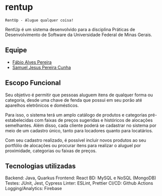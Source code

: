 # rentup
    RentUp - Alugue qualquer coisa!

RentUp é um sistema desenvolvido para a disciplina Práticas de Desenvolvimento de Software da Universidade Federal de Minas Gerais. 

## Equipe

- [Fábio Alves Pereira](https://github.com/fabiopereira96)
- [Samuel Jesus Pereira Cunha](https://github.com/samuelcunha)

## Escopo Funcional

Seu objetivo é permitir que pessoas aluguem itens de qualquer forma ou categoria, desde uma chave de fenda que possui em seu porão até aparelhos eletrônicos e domésticos. 

Para isso, o sistema terá um amplo catálogo de produtos e categorias pré-estabelecidas com faixas de preços sugeridas e históricos de alocações semelhantes. Além disso, cada cliente poderá se cadastrar no sistema por meio de um cadastro único, tanto para locadores quanto para locatários. 

Com seu cadastro realizado, é possível incluir novos produtos ao seu portfólio de alocações ou procurar itens para realizar o aluguel por proximidade, categorias ou faixas de preços. 

## Tecnologias utilizadas

Backend: Java, Quarkus
Frontend: React
BD: MySQL e NoSQL (MongoDB) 
Testes: JUnit, Jest, Cypress
Linter: ESLint, Prettier
CI/CD: Github Actions
Logging/Analytics: Firebase